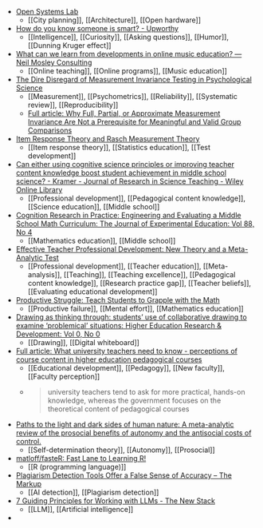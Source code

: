 - [Open Systems Lab](https://www.opensystemslab.io/projects)
	- [[City planning]], [[Architecture]], [[Open hardware]]
- [How do you know someone is smart? - Upworthy](https://www.upworthy.com/people-share-the-things-that-are-a-subtle-sign-someone-is-really-smart-rp4)
	- [[Intelligence]], [[Curiosity]], [[Asking questions]], [[Humor]], [[Dunning Kruger effect]]
- [What can we learn from developments in online music education? — Neil Mosley Consulting](https://www.neilmosley.com/blog/what-can-we-learn-from-the-evolution-of-online-music-education)
	- [[Online teaching]], [[Online programs]], [[Music education]]
- [The Dire Disregard of Measurement Invariance Testing in Psychological Science](https://psycnet.apa.org/fulltext/2024-39319-001.html)
	- [[Measurement]], [[Psychometrics]], [[Reliability]], [[Systematic review]], [[Reproducibility]]
	- [Full article: Why Full, Partial, or Approximate Measurement Invariance Are Not a Prerequisite for Meaningful and Valid Group Comparisons](https://www.tandfonline.com/doi/full/10.1080/10705511.2023.2191292)
- [Item Response Theory and Rasch Measurement Theory](https://pgmj.github.io/RaschIRTlecture/slides.html#/title-slide)
	- [[Item response theory]], [[Statistics education]], [[Test development]]
- [Can either using cognitive science principles or improving teacher content knowledge boost student achievement in middle school science? - Kramer - Journal of Research in Science Teaching - Wiley Online Library](https://onlinelibrary.wiley.com/doi/10.1002/tea.21923?af=R#)
	- [[Professional development]], [[Pedagogical content knowledge]], [[Science education]], [[Middle school]]
- [Cognition Research in Practice: Engineering and Evaluating a Middle School Math Curriculum: The Journal of Experimental Education: Vol 88, No 4](https://www.tandfonline.com/doi/abs/10.1080/00220973.2019.1619067)
	- [[Mathematics education]], [[Middle school]]
- [Effective Teacher Professional Development: New Theory and a Meta-Analytic Test](https://journals.sagepub.com/doi/10.3102/00346543231217480)
	- [[Professional development]], [[Teacher education]], [[Meta-analysis]], [[Teaching]], [[Teaching excellence]], [[Pedagogical content knowledge]], [[Research practice gap]], [[Teacher beliefs]], [[Evaluating educational development]]
- [Productive Struggle: Teach Students to Grapple with the Math](https://www.middleweb.com/50051/how-to-teach-students-to-grapple-with-the-math/)
	- [[Productive failure]], [[Mental effort]], [[Mathematics education]]
- [Drawing as thinking through: students’ use of collaborative drawing to examine ‘problemical’ situations: Higher Education Research & Development: Vol 0, No 0](https://www.tandfonline.com/doi/full/10.1080/07294360.2023.2291062)
	- [[Drawing]], [[Digital whiteboard]]
- [Full article: What university teachers need to know - perceptions of course content in higher education pedagogical courses](https://www.tandfonline.com/doi/full/10.1080/1360144X.2021.1984923)
	- [[Educational development]], [[Pedagogy]], [[New faculty]], [[Faculty perception]]
	- >university teachers tend to ask for more practical, hands-on knowledge, whereas the government focuses on the theoretical content of pedagogical courses
- [Paths to the light and dark sides of human nature: A meta-analytic review of the prosocial benefits of autonomy and the antisocial costs of control.](https://psycnet.apa.org/record/2022-22515-003)
	- [[Self-determination theory]], [[Autonomy]], [[Prosocial]]
- [matloff/fasteR: Fast Lane to Learning R!](https://github.com/matloff/fasteR)
	- [[R (programming language)]]
- [Plagiarism Detection Tools Offer a False Sense of Accuracy – The Markup](https://themarkup.org/machine-learning/2024/01/10/plagiarism-detection-tools-offer-a-false-sense-of-accuracy)
	- [[AI detection]], [[Plagiarism detection]]
- [7 Guiding Principles for Working with LLMs - The New Stack](https://thenewstack.io/7-guiding-principles-for-working-with-llms/)
	- [[LLM]], [[Artificial intelligence]]
-